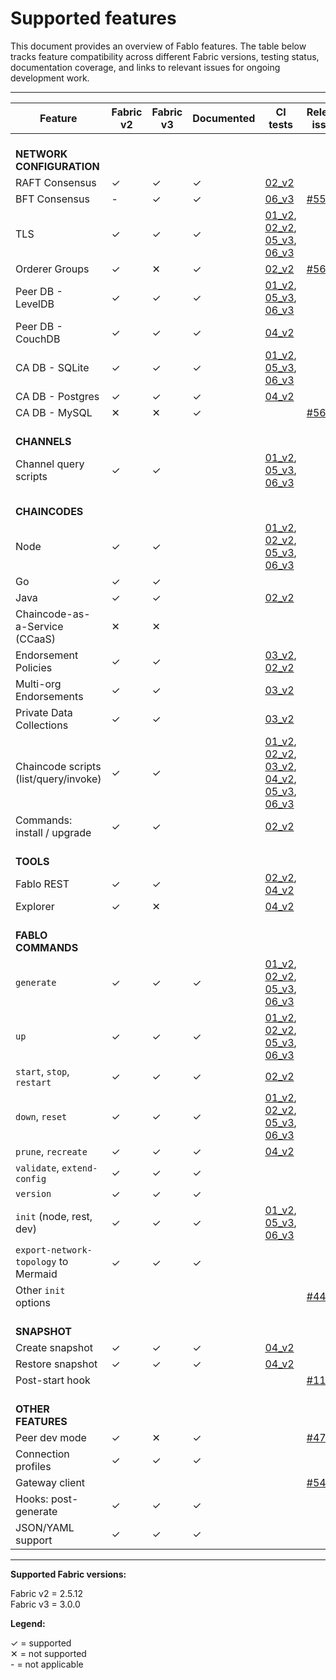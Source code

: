 # Supported features

This document provides an overview of Fablo features. The table below tracks feature compatibility across different Fabric versions, testing status, documentation coverage, and links to relevant issues for ongoing development work.

---

| Feature                                | Fabric v2 | Fabric v3 | Documented | CI tests | Relevant issues |
|----------------------------------------|-----------|-----------|------------|----------|-----------------|
| <br>**NETWORK CONFIGURATION**          |           |           |            |          |                 |
| RAFT Consensus                         | ✓         | ✓         | ✓          | [02_v2](/e2e-network/docker/test-02-v2-raft-2orgs.sh) |                 |
| BFT Consensus                          | -         | ✓         | ✓          | [06_v3](/e2e-network/docker/test-06-v3-bft.sh) | [#559](https://github.com/hyperledger-labs/fablo/issues/559) |
| TLS                                    | ✓         | ✓         | ✓          | [01_v2](/e2e-network/docker/test-01-v2-simple.sh), [02_v2](/e2e-network/docker/test-02-v2-raft-2orgs.sh), [05_v3](/e2e-network/docker/test-05-v3.sh), [06_v3](/e2e-network/docker/test-06-v3-bft.sh) |                 |
| Orderer Groups                         | ✓         | ✕         | ✓          | [02_v2](/e2e-network/docker/test-02-v2-raft-2orgs.sh) | [#560](https://github.com/hyperledger-labs/fablo/issues/560) |
| Peer DB - LevelDB                      | ✓         | ✓         | ✓          | [01_v2](/e2e-network/docker/test-01-v2-simple.sh), [05_v3](/e2e-network/docker/test-05-v3.sh), [06_v3](/e2e-network/docker/test-06-v3-bft.sh) |                 |
| Peer DB - CouchDB                      | ✓         | ✓         | ✓          | [04_v2](/e2e-network/docker/test-04-v2-snapshot.sh) |                 |
| CA DB - SQLite                         | ✓         | ✓         | ✓          | [01_v2](/e2e-network/docker/test-01-v2-simple.sh), [05_v3](/e2e-network/docker/test-05-v3.sh), [06_v3](/e2e-network/docker/test-06-v3-bft.sh) |                 |
| CA DB - Postgres                       | ✓         | ✓         | ✓          | [04_v2](/e2e-network/docker/test-04-v2-snapshot.sh) |                 |
| CA DB - MySQL                          | ✕         | ✕         | ✓          |          | [#561](https://github.com/hyperledger-labs/fablo/issues/561) |
| <br>**CHANNELS**                       |           |           |            |          |                 |
| Channel query scripts                  | ✓         | ✓         |            | [01_v2](/e2e-network/docker/test-01-v2-simple.sh), [05_v3](/e2e-network/docker/test-05-v3.sh), [06_v3](/e2e-network/docker/test-06-v3-bft.sh) |                 |
| <br>**CHAINCODES**                     |           |           |            |          |                 |
| Node                                   | ✓         | ✓         |            | [01_v2](/e2e-network/docker/test-01-v2-simple.sh), [02_v2](/e2e-network/docker/test-02-v2-raft-2orgs.sh), [05_v3](/e2e-network/docker/test-05-v3.sh), [06_v3](/e2e-network/docker/test-06-v3-bft.sh) |                 |
| Go                                     | ✓         | ✓         |            |          |                 |
| Java                                   | ✓         | ✓         |            | [02_v2](/e2e-network/docker/test-02-v2-raft-2orgs.sh) |                 |
| Chaincode-as-a-Service (CCaaS)         | ✕         | ✕         |            |          |                 |
| Endorsement Policies                   | ✓         | ✓         |            | [03_v2](/e2e-network/docker/test-03-v2-private-data.sh), [02_v2](/e2e-network/docker/test-02-v2-raft-2orgs.sh) |                 |
| Multi-org Endorsements                 | ✓         | ✓         |            | [03_v2](/e2e-network/docker/test-03-v2-private-data.sh) |                 |
| Private Data Collections               | ✓         | ✓         |            | [03_v2](/e2e-network/docker/test-03-v2-private-data.sh) |                 |
| Chaincode scripts (list/query/invoke)  | ✓         | ✓         |            | [01_v2](/e2e-network/docker/test-01-v2-simple.sh), [02_v2](/e2e-network/docker/test-02-v2-raft-2orgs.sh), [03_v2](/e2e-network/docker/test-03-v2-private-data.sh), [04_v2](/e2e-network/docker/test-04-v2-snapshot.sh), [05_v3](/e2e-network/docker/test-05-v3.sh), [06_v3](/e2e-network/docker/test-06-v3-bft.sh) |                 |
| Commands: install / upgrade            | ✓         | ✓         |            | [02_v2](/e2e-network/docker/test-02-v2-raft-2orgs.sh) |                 |
| <br>**TOOLS**                          |           |           |            |          |                 |
| Fablo REST                             | ✓         | ✓         |            | [02_v2](/e2e-network/docker/test-02-v2-raft-2orgs.sh), [04_v2](/e2e-network/docker/test-04-v2-snapshot.sh) |                 |
| Explorer                               | ✓         | ✕         |            | [04_v2](/e2e-network/docker/test-04-v2-snapshot.sh) |                 |
| <br>**FABLO COMMANDS**                 |           |           |            |          |                 |
| `generate`                             | ✓         | ✓         | ✓          | [01_v2](/e2e-network/docker/test-01-v2-simple.sh), [02_v2](/e2e-network/docker/test-02-v2-raft-2orgs.sh), [05_v3](/e2e-network/docker/test-05-v3.sh), [06_v3](/e2e-network/docker/test-06-v3-bft.sh) |                 |
| `up`                                   | ✓         | ✓         | ✓          | [01_v2](/e2e-network/docker/test-01-v2-simple.sh), [02_v2](/e2e-network/docker/test-02-v2-raft-2orgs.sh), [05_v3](/e2e-network/docker/test-05-v3.sh), [06_v3](/e2e-network/docker/test-06-v3-bft.sh) |                 |
| `start`, `stop`, `restart`             | ✓         | ✓         | ✓          | [02_v2](/e2e-network/docker/test-02-v2-raft-2orgs.sh) |                 |
| `down`, `reset`                        | ✓         | ✓         | ✓          | [01_v2](/e2e-network/docker/test-01-v2-simple.sh), [02_v2](/e2e-network/docker/test-02-v2-raft-2orgs.sh), [05_v3](/e2e-network/docker/test-05-v3.sh), [06_v3](/e2e-network/docker/test-06-v3-bft.sh) |                 |
| `prune`, `recreate`                    | ✓         | ✓         | ✓          | [04_v2](/e2e-network/docker/test-04-v2-snapshot.sh) |                 |
| `validate`, `extend-config`            | ✓         | ✓         | ✓          |          |                 |
| `version`                              | ✓         | ✓         | ✓          |          |                 |
| `init` (node, rest, dev)               | ✓         | ✓         | ✓          | [01_v2](/e2e-network/docker/test-01-v2-simple.sh), [05_v3](/e2e-network/docker/test-05-v3.sh), [06_v3](/e2e-network/docker/test-06-v3-bft.sh) |                 |
| `export-network-topology` to Mermaid   | ✓         | ✓         | ✓          |          |                 |
| Other `init` options                   |           |           |            |          | [#444](https://github.com/hyperledger-labs/fablo/issues/444)      |
| <br>**SNAPSHOT**                       |           |           |            |          |                 |
| Create snapshot                        | ✓         | ✓         | ✓          | [04_v2](/e2e-network/docker/test-04-v2-snapshot.sh) |                 |
| Restore snapshot                       | ✓         | ✓         | ✓          | [04_v2](/e2e-network/docker/test-04-v2-snapshot.sh) |                 |
| Post-start hook                        |           |           |            |          | [#111](https://github.com/hyperledger-labs/fablo/issues/111) |
| <br>**OTHER FEATURES**                 |           |           |            |          |                 |
| Peer dev mode                          | ✓         | ✕         | ✓          |          | [#472](https://github.com/hyperledger-labs/fablo/issues/472) |
| Connection profiles                    | ✓         | ✓         | ✓          |          |                 |
| Gateway client                         |           |           |            |          | [#544](https://github.com/hyperledger-labs/fablo/pull/544) |
| Hooks: post-generate                   | ✓         | ✓         | ✓          |          |                 |
| JSON/YAML support                      | ✓         | ✓         | ✓          |          |                 |

---

**Supported Fabric versions:**

Fabric v2 = 2.5.12<br>
Fabric v3 = 3.0.0

**Legend:**

✓ = supported<br>
✕ = not supported<br>
<span>-</span> = not applicable